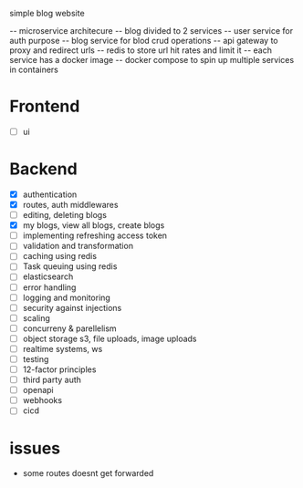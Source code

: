 simple blog website

-- microservice architecure
-- blog divided to 2 services
  -- user service for auth purpose
  -- blog service for blod crud operations
-- api gateway to proxy and redirect urls
-- redis to store url hit rates and limit it
-- each service has a docker image
-- docker compose to spin up multiple services in containers

# Frontend
- [ ] ui
# Backend
- [x] authentication
- [x] routes, auth middlewares
- [ ] editing, deleting blogs
- [x] my blogs, view all blogs, create blogs
- [ ] implementing refreshing access token
- [ ] validation and transformation
- [ ] caching using redis
- [ ] Task queuing using redis
- [ ] elasticsearch
- [ ] error handling
- [ ] logging and monitoring
- [ ] security against injections
- [ ] scaling
- [ ] concurreny & parellelism
- [ ] object storage s3, file uploads, image uploads
- [ ] realtime systems, ws
- [ ] testing
- [ ] 12-factor principles
- [ ] third party auth
- [ ] openapi
- [ ] webhooks
- [ ] cicd

# issues
- some routes doesnt get forwarded
